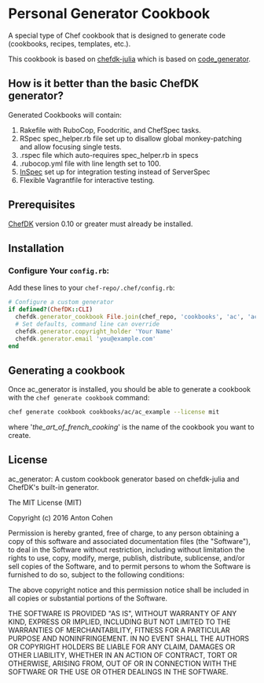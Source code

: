 # Personal Generator Cookbook

A special type of Chef cookbook that is designed to generate code (cookbooks, recipes, templates, etc.).

This cookbook is based on [chefdk-julia](https://github.com/Nordstrom/chefdk-julia) which is based on [code_generator](https://github.com/chef/chef-dk/tree/master/lib/chef-dk/skeletons/code_generator).

## How is it better than the basic ChefDK generator?

Generated Cookbooks will contain:

1. Rakefile with RuboCop, Foodcritic, and ChefSpec tasks.
2. RSpec spec_helper.rb file set up to disallow global monkey-patching and allow focusing single tests.
3. .rspec file which auto-requires spec_helper.rb in specs
4. .rubocop.yml file with line length set to 100.
5. [InSpec](https://docs.chef.io/compliance.html#audit-resources) set up for integration testing instead of ServerSpec
6. Flexible Vagrantfile for interactive testing.


## Prerequisites
[ChefDK](https://downloads.chef.io/chef-dk/) version 0.10 or greater must already be installed.

## Installation

### Configure Your `config.rb`:
Add these lines to your `chef-repo/.chef/config.rb`:

```ruby
# Configure a custom generator
if defined?(ChefDK::CLI)
  chefdk.generator_cookbook File.join(chef_repo, 'cookbooks', 'ac', 'ac_generator')
  # Set defaults, command line can override
  chefdk.generator.copyright_holder 'Your Name'
  chefdk.generator.email 'you@example.com'
end
```

## Generating a cookbook
Once ac_generator is installed, you should be able to generate a cookbook with the `chef generate cookbook` command:

```bash
chef generate cookbook cookbooks/ac/ac_example --license mit
```

where '*the_art_of_french_cooking*' is the name of the cookbook you want to create.

## License

ac_generator: A custom cookbook generator based on chefdk-julia and ChefDK's built-in generator.

The MIT License (MIT)

Copyright (c) 2016 Anton Cohen

Permission is hereby granted, free of charge, to any person obtaining a copy
of this software and associated documentation files (the "Software"), to deal
in the Software without restriction, including without limitation the rights
to use, copy, modify, merge, publish, distribute, sublicense, and/or sell
copies of the Software, and to permit persons to whom the Software is
furnished to do so, subject to the following conditions:

The above copyright notice and this permission notice shall be included in
all copies or substantial portions of the Software.

THE SOFTWARE IS PROVIDED "AS IS", WITHOUT WARRANTY OF ANY KIND, EXPRESS OR
IMPLIED, INCLUDING BUT NOT LIMITED TO THE WARRANTIES OF MERCHANTABILITY,
FITNESS FOR A PARTICULAR PURPOSE AND NONINFRINGEMENT. IN NO EVENT SHALL THE
AUTHORS OR COPYRIGHT HOLDERS BE LIABLE FOR ANY CLAIM, DAMAGES OR OTHER
LIABILITY, WHETHER IN AN ACTION OF CONTRACT, TORT OR OTHERWISE, ARISING FROM,
OUT OF OR IN CONNECTION WITH THE SOFTWARE OR THE USE OR OTHER DEALINGS IN
THE SOFTWARE.
